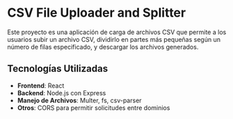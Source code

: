 # CSV File Uploader and Splitter

Este proyecto es una aplicación de carga de archivos CSV que permite a los usuarios subir un archivo CSV, dividirlo en partes más pequeñas según un número de filas especificado, y descargar los archivos generados.

## Tecnologías Utilizadas

- **Frontend**: React
- **Backend**: Node.js con Express
- **Manejo de Archivos**: Multer, fs, csv-parser
- **Otros**: CORS para permitir solicitudes entre dominios